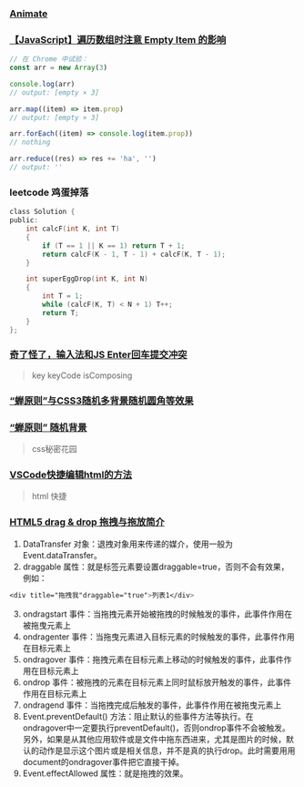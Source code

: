 ### [Animate](https://animate.style)

### [【JavaScript】遍历数组时注意 Empty Item 的影响](https://segmentfault.com/a/1190000020192631)

```js
// 在 Chrome 中试验：
const arr = new Array(3)

console.log(arr)
// output: [empty × 3]

arr.map((item) => item.prop)
// output: [empty × 3]

arr.forEach((item) => console.log(item.prop))
// nothing

arr.reduce((res) => res += 'ha', '')
// output: ''
```

### leetcode 鸡蛋掉落

```c
class Solution {
public:
    int calcF(int K, int T)
    {
        if (T == 1 || K == 1) return T + 1;
        return calcF(K - 1, T - 1) + calcF(K, T - 1);
    }

    int superEggDrop(int K, int N)
    {
        int T = 1;
        while (calcF(K, T) < N + 1) T++;
        return T;
    }
};
```

### [奇了怪了，输入法和JS Enter回车提交冲突](https://www.zhangxinxu.com/wordpress/2023/02/js-enter-submit-compositionupdate/)

> key keyCode isComposing

### [“蝉原则”与CSS3随机多背景随机圆角等效果](https://www.zhangxinxu.com/wordpress/2017/02/%e8%9d%89%e5%8e%9f%e5%88%99-background-border-radius/)

### [“蝉原则” 随机背景](https://w3cplus.com/css3/css-secrets/random-backgrounds.html)

> css秘密花园

### [VSCode快捷编辑html的方法](https://blog.csdn.net/qq_36507046/article/details/125725826)

> html 快捷

### [HTML5 drag & drop 拖拽与拖放简介](https://www.zhangxinxu.com/wordpress/2011/02/html5-drag-drop-%e6%8b%96%e6%8b%bd%e4%b8%8e%e6%8b%96%e6%94%be%e7%ae%80%e4%bb%8b/)

1. DataTransfer 对象：退拽对象用来传递的媒介，使用一般为Event.dataTransfer。
2. draggable 属性：就是标签元素要设置draggable=true，否则不会有效果，例如：

```css
<div title="拖拽我"draggable="true">列表1</div>
```

3. ondragstart 事件：当拖拽元素开始被拖拽的时候触发的事件，此事件作用在被拖曳元素上
4. ondragenter 事件：当拖曳元素进入目标元素的时候触发的事件，此事件作用在目标元素上
5. ondragover 事件：拖拽元素在目标元素上移动的时候触发的事件，此事件作用在目标元素上
6. ondrop 事件：被拖拽的元素在目标元素上同时鼠标放开触发的事件，此事件作用在目标元素上
7. ondragend 事件：当拖拽完成后触发的事件，此事件作用在被拖曳元素上
8. Event.preventDefault() 方法：阻止默认的些事件方法等执行。在ondragover中一定要执行preventDefault()，否则ondrop事件不会被触发。另外，如果是从其他应用软件或是文件中拖东西进来，尤其是图片的时候，默认的动作是显示这个图片或是相关信息，并不是真的执行drop。此时需要用用document的ondragover事件把它直接干掉。
9. Event.effectAllowed 属性：就是拖拽的效果。
